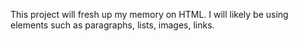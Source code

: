 This project will fresh up my memory on HTML. I will likely be using elements such as paragraphs, lists, images, links.